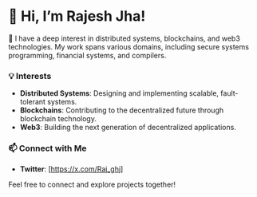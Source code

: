 # 👋 Hi, I’m Rajesh Jha!

👀 I have a deep interest in distributed systems, blockchains, and web3 technologies. My work spans various domains, including secure systems programming, financial systems, and compilers.

### 💡 Interests

- **Distributed Systems**: Designing and implementing scalable, fault-tolerant systems.
- **Blockchains**: Contributing to the decentralized future through blockchain technology.
- **Web3**: Building the next generation of decentralized applications.

### 📫 Connect with Me

- **Twitter**: [https://x.com/Raj_ghj]

Feel free to connect and explore projects together!
